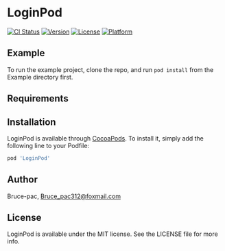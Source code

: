 # LoginPod

[![CI Status](https://img.shields.io/travis/Bruce-pac/LoginPod.svg?style=flat)](https://travis-ci.org/Bruce-pac/LoginPod)
[![Version](https://img.shields.io/cocoapods/v/LoginPod.svg?style=flat)](https://cocoapods.org/pods/LoginPod)
[![License](https://img.shields.io/cocoapods/l/LoginPod.svg?style=flat)](https://cocoapods.org/pods/LoginPod)
[![Platform](https://img.shields.io/cocoapods/p/LoginPod.svg?style=flat)](https://cocoapods.org/pods/LoginPod)

## Example

To run the example project, clone the repo, and run `pod install` from the Example directory first.

## Requirements

## Installation

LoginPod is available through [CocoaPods](https://cocoapods.org). To install
it, simply add the following line to your Podfile:

```ruby
pod 'LoginPod'
```

## Author

Bruce-pac, Bruce_pac312@foxmail.com

## License

LoginPod is available under the MIT license. See the LICENSE file for more info.
